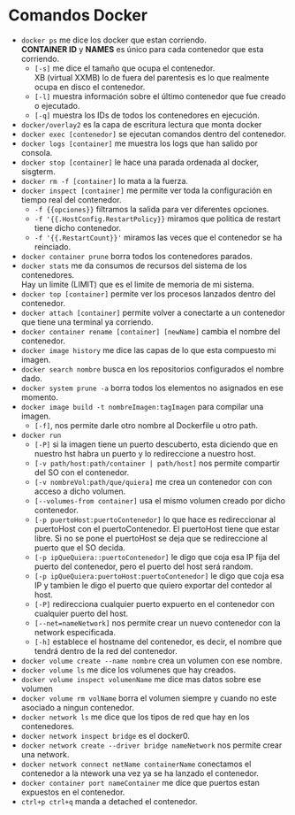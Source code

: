 # Comandos Docker

+ `docker ps` me dice los docker que estan corriendo.<br>
**CONTAINER ID** y **NAMES** es único para cada contenedor que esta corriendo.
    + `[-s]` me dice el tamaño que ocupa el contenedor.<br>
XB (virtual XXMB) lo de fuera del parentesis es lo que realmente ocupa en disco el contenedor.
    + `[-l]` muestra información sobre el último contenedor que fue creado o ejecutado.
    + `[-q]` muestra los IDs de todos los contenedores en ejecución.
+ `docker/overlay2` es la capa de escritura lectura que monta docker
+ `docker exec [contenedor]` se ejecutan comandos dentro del contenedor.
+ `docker logs [container]` me muestra los logs que han salido por consola.
+ `docker stop [container]` le hace una parada ordenada al docker, sisgterm.
+ `docker rm -f [container]` lo mata a la fuerza.
+ `docker inspect [container]` me permite ver toda la configuración en tiempo real del contenedor.
    + `-f {{opciones}}` filtramos la salida para ver diferentes opciones.
    + `-f '{{.HostConfig.RestartPolicy}}` miramos que politica de restart tiene dicho contenedor.
    + `-f '{{.RestartCount}}'` miramos las veces que el contenedor se ha reinciado.
+ `docker container prune` borra todos los contenedores parados.
+ `docker stats` me da consumos de recursos del sistema de los contenedores.<br>
Hay un limite (LIMIT) que es el limite de memoria de mi sistema.
+ `docker top [container]` permite ver los procesos lanzados dentro del contenedor.
+ `docker attach [container]` permite volver a conectarte a un contenedor que tiene una terminal ya corriendo.
+ `docker container rename [container] [newName]` cambia el nombre del contenedor.
+ `docker image history` me dice las capas de lo que esta compuesto mi imagen.
+ `docker search nombre` busca en los repositorios configurados el nombre dado.
+ `docker system prune -a` borra todos los elementos no asignados en ese momento.
+ `docker image build -t nombreImagen:tagImagen` para compilar una imagen.
    + `[-f]`, nos permite darle otro nombre al Dockerfile u otro path.
+ `docker run`
    + `[-P]` si la imagen tiene un puerto descuberto, esta diciendo que en nuestro hst habra un puerto y lo redireccione a nuestro host.
    + `[-v path/host:path/container | path/host]` nos permite compartir del SO con el contenedor.
    + `[-v nombreVol:path/que/quiera]` me crea un contenedor con con acceso a dicho volumen.
    + `[--volumes-from container]` usa el mismo volumen creado por dicho contenedor.
    + `[-p puertoHost:puertoContenedor]` lo que hace es redireccionar al puertoHost con el puertoContenedor. El puertoHost tiene que estar libre. Si no se pone el puertoHost se deja que se redireccione al puerto que el SO decida.
    + `[-p ipQueQuiera::puertoContenedor]` le digo que coja esa IP fija del puerto del contenedor, pero el puerto del host será random.
    + `[-p ipQueQuiera:puertoHost:puertoContenedor]` le digo que coja esa IP y tambien le digo el puerto que quiero exportar del contedor al host.
    + `[-P]` redirecciona cualquier puerto expuerto en el contenedor con cualquier puerto del host.
    + `[--net=nameNetwork]` nos permite crear un nuevo contenedor con la network especificada.
    + `[-h]` establece el hostname del contenedor, es decir, el nombre que tendrá dentro de la red del contenedor.
+ `docker volume create --name nombre` crea un volumen con ese nombre.
+ `docker volume ls` me dice los volumenes que hay creados.
+ `docker volume inspect volumenName` me dice mas datos sobre ese volumen
+ `docker volume rm volName` borra el volumen siempre y cuando no este asociado a ningun contenedor.
+ `docker network ls` me dice que los tipos de red que hay en los contenedores.
+ `docker network inspect bridge` es el docker0.
+ `docker network create --driver bridge nameNetwork` nos permite crear una network.
+ `docker network connect netName containerName` conectamos el contenedor a la ntework una vez ya se ha lanzado el contenedor.
+ `docker container port nameContainer` me dice que puertos estan expuestos en el contenedor.
+ `ctrl+p ctrl+q` manda a detached el contenedor.